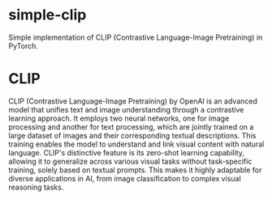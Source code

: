 # simple-clip
Simple implementation of CLIP (Contrastive Language-Image Pretraining) in PyTorch.

# CLIP
CLIP (Contrastive Language-Image Pretraining) by OpenAI is an advanced model that unifies text and image understanding through a contrastive learning approach. It employs two neural networks, one for image processing and another for text processing, which are jointly trained on a large dataset of images and their corresponding textual descriptions. This training enables the model to understand and link visual content with natural language. CLIP's distinctive feature is its zero-shot learning capability, allowing it to generalize across various visual tasks without task-specific training, solely based on textual prompts. This makes it highly adaptable for diverse applications in AI, from image classification to complex visual reasoning tasks.
